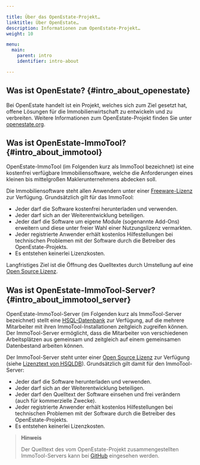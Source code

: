 ```yaml
---

title: Über das OpenEstate-Projekt…
linktitle: Über OpenEstate…
description: Informationen zum OpenEstate-Projekt…
weight: 10

menu:
  main:
    parent: intro
    identifier: intro-about

---
```


## Was ist OpenEstate? {#intro_about_openestate}

Bei OpenEstate handelt ist ein Projekt, welches sich zum Ziel gesetzt hat, offene Lösungen für die Immobilienwirtschaft zu entwickeln und zu verbreiten. Weitere Informationen zum OpenEstate-Projekt finden Sie unter [openestate.org](http://de.openestate.org/openestate/).


## Was ist OpenEstate-ImmoTool? {#intro_about_immotool}

OpenEstate-ImmoTool (im Folgenden kurz als ImmoTool bezeichnet) ist eine kostenfrei verfügbare Immobiliensoftware, welche die Anforderungen eines kleinen bis mittelgroßen Maklerunternehmens abdecken soll.

Die Immobiliensoftware steht allen Anwendern unter einer [Freeware-Lizenz](http://de.wikipedia.org/wiki/Freeware) zur Verfügung. Grundsätzlich gilt für das ImmoTool:

- Jeder darf die Software kostenfrei herunterladen und verwenden.
- Jeder darf sich an der Weiterentwicklung beteiligen.
- Jeder darf die Software um eigene Module (sogenannte Add-Ons) erweitern und diese unter freier Wahl einer Nutzungslizenz vermarkten.
- Jeder registrierte Anwender erhält kostenlos Hilfestellungen bei technischen Problemen mit der Software durch die Betreiber des OpenEstate-Projekts.
- Es entstehen keinerlei Lizenzkosten.

Langfristiges Ziel ist die Öffnung des Quelltextes durch Umstellung auf eine [Open Source Lizenz](http://de.wikipedia.org/wiki/Open_Source).


## Was ist OpenEstate-ImmoTool-Server? {#intro_about_immotool_server}

OpenEstate-ImmoTool-Server (im Folgenden kurz als ImmoTool-Server bezeichnet) stellt eine [HSQL-Datenbank](http://hsqldb.org/) zur Verfügung, auf die mehrere Mitarbeiter mit ihren ImmoTool-Installationen zeitgleich zugreifen können. Der ImmoTool-Server ermöglicht, dass die Mitarbeiter von verschiedenen Arbeitsplätzen aus gemeinsam und zeitgleich auf einem gemeinsamen Datenbestand arbeiten können.

Der ImmoTool-Server steht unter einer [Open Source Lizenz](http://de.wikipedia.org/wiki/Open_Source) zur Verfügung (siehe [Lizenztext von HSQLDB](http://hsqldb.org/web/hsqlLicense.html)). Grundsätzlich gilt damit für den ImmoTool-Server:

- Jeder darf die Software herunterladen und verwenden.
- Jeder darf sich an der Weiterentwicklung beteiligen.
- Jeder darf den Quelltext der Software einsehen und frei verändern (auch für kommerzielle Zwecke).
- Jeder registrierte Anwender erhält kostenlos Hilfestellungen bei technischen Problemen mit der Software durch die Betreiber des OpenEstate-Projekts.
- Es entstehen keinerlei Lizenzkosten.

> **Hinweis**
>
> Der Quelltext des vom OpenEstate-Projekt zusammengestellten ImmoTool-Servers kann bei [GitHub](https://github.com/OpenEstate/OpenEstate-Tool-Server/) eingesehen werden.
